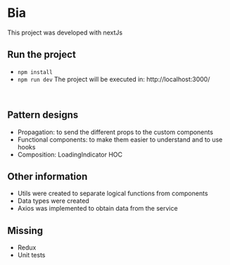# Bia

This project was developed with nextJs


## Run the project
- `npm install`
- `npm run dev`
The project will be executed in: http://localhost:3000/

<br />

## Pattern designs

- Propagation: to send the different props to the custom components
- Functional components: to make them easier to understand and to use hooks
- Composition: LoadingIndicator HOC

## Other information

- Utils were created to separate logical functions from components
- Data types were created
- Axios was implemented to obtain data from the service

## Missing

- Redux
- Unit tests